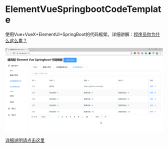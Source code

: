 # ElementVueSpringbootCodeTemplate
使用Vue+VueX+ElementUI+SpringBoot的代码框架。详细讲解：[程序员你为什么这么累？](https://zhuanlan.zhihu.com/p/28705206)


![](docs/main.png)

[详细说明请点击这里](https://xwjie.github.io/ElementVueSpringbootCodeTemplate)